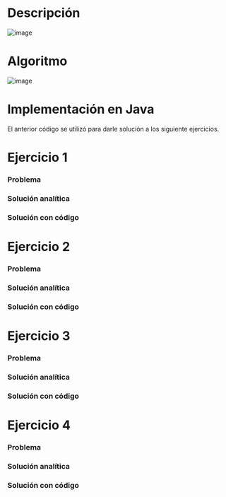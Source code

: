 # Descripción

![image](https://github.com/riveraangel/Metodos-Numericos/assets/161758059/b77066dd-81da-4a6f-b802-ac1db86608cc)

# Algoritmo

![image](https://github.com/riveraangel/Metodos-Numericos/assets/161758059/35f21c2e-ffa6-4be8-8466-95032b7f48f8)



# Implementación en Java

  

El anterior código se utilizó para darle solución a los siguiente ejercicios. 

# Ejercicio 1

### Problema


### Solución analítica


### Solución con código




# Ejercicio 2

### Problema



### Solución analítica



### Solución con código



# Ejercicio 3

### Problema




### Solución analítica



### Solución con código



# Ejercicio 4

### Problema



### Solución analítica



### Solución con código



